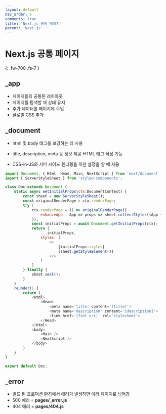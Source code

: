 ```yaml
---
layout: default
nav_order: 5
comments: true 
title: 'Next.js 공통 페이지'
parent: 'Next.js'
---
```

# Next.js 공통 페이지
{: .fw-700 .fs-7 }

## _app
- 페이지들의 공통된 레이아웃
- 페이지를 탐색할 때 상태 유지
- 추가 데이터를 페이지에 주입
- 글로벌 CSS 추가

## _document
- html 및 body 태그를 보강하는 데 사용
- title, description, meta 등 정보 제공 HTML 태그 작성 가능

- CSS-in-JS의 서버 사이드 렌더링을 위한 설정을 할 때 사용

```js
import Document, { Html, Head, Main, NextScript } from 'next/document';
import { ServerStyleSheet } from 'styled-components';

class Doc extends Document {
    static async eetInitialProps(ctx:DocumentContext) {
        const sheet = new ServerStyleSheet();
        const originalRenderPage = ctx.renderPage;
        try {
            ctx.renderPage = () => originalRenderPage({
                enhanceApp : App => props => sheet.collectStyles(<App {...props} />)
            });
            const initialProps = await Document.getInitialProps(ctx);
            return {
                ...initialProps,
                styles: (
                    <>
                        {initialProps.styles}
                        {sheet.getStyleElement()}
                    </>
                )
            }
        } finally {
            sheet.seal();
        }
    }
    reunder() {
        return (
            <Html>
                <Head>
                    <meta name='title' content='[title]'>
                    <meta name='description' content='[description]'> 
                    <link href='[font uri]' rel='stylesheet'>
                </Head>
            </Html>
            <body>
                <Main />
                <NextScript />
            </body>
        )
    }
}

export default Doc;
```

## _error
- 빌드 된 프로덕션 환경에서 에러가 발생하면 에러 페이지로 넘어감
- 500 에러 = **pages/_error.js**
- 404 에러 = **pages/404.js**